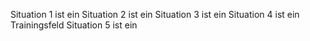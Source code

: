 Situation 1 ist ein
Situation 2 ist ein
Situation 3 ist ein
Situation 4 ist ein Trainingsfeld
Situation 5 ist ein

